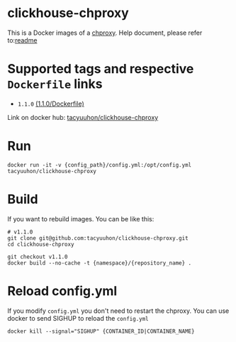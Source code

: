 # clickhouse-chproxy
This is a Docker images of a [chproxy](https://github.com/Vertamedia/chproxy).
Help document, please refer to:[readme](https://github.com/Vertamedia/chproxy)

# Supported tags and respective `Dockerfile` links

* `1.1.0` [(1.1.0/Dockerfile)](https://github.com/tacyuuhon/clickhouse-chproxy/blob/v1.1.0/Dockerfile)


Link on docker hub: [tacyuuhon/clickhouse-chproxy](https://hub.docker.com/r/tacyuuhon/clickhouse-chproxy/)


# Run
```
docker run -it -v {config_path}/config.yml:/opt/config.yml tacyuuhon/clickhouse-chproxy
```

# Build
If you want to rebuild images.
You can be like this:
```
# v1.1.0
git clone git@github.com:tacyuuhon/clickhouse-chproxy.git
cd clickhouse-chproxy

git checkout v1.1.0
docker build --no-cache -t {namespace}/{repository_name} . 
```

# Reload config.yml
If you modify `config.yml` you don't need to restart the chproxy.
You can use docker to send SIGHUP to reload the `config.yml`
```
docker kill --signal="SIGHUP" {CONTAINER_ID|CONTAINER_NAME}
```

